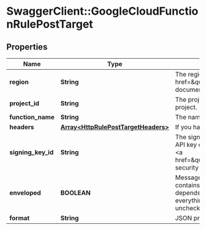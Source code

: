 # SwaggerClient::GoogleCloudFunctionRulePostTarget

## Properties
Name | Type | Description | Notes
------------ | ------------- | ------------- | -------------
**region** | **String** | The region in which your Google Cloud Function is hosted. See the &lt;a href&#x3D;\&quot;https://cloud.google.com/compute/docs/regions-zones/\&quot;&gt;Google documentation&lt;/a&gt; for more details. | 
**project_id** | **String** | The project ID for your Google Cloud Project that was generated when you created your project. | 
**function_name** | **String** | The name of your Google Cloud Function. | 
**headers** | [**Array&lt;HttpRulePostTargetHeaders&gt;**](HttpRulePostTargetHeaders.md) | If you have additional information to send, you&#x27;ll need to include the relevant headers. | [optional] 
**signing_key_id** | **String** | The signing key ID for use in &#x60;batch&#x60; mode. Ably will optionally sign the payload using an API key ensuring your servers can validate the payload using the private API key. See the &lt;a href&#x3D;\&quot;https://ably.com/documentation/general/events#security\&quot;&gt;webhook security docs&lt;/a&gt; for more information. | [optional] 
**enveloped** | **BOOLEAN** | Messages delivered through Reactor are wrapped in an Ably envelope by default that contains metadata about the message and its payload. The form of the envelope depends on whether it is part of a Webhook/Function or a Queue/Firehose rule. For everything besides Webhooks, you can ensure you only get the raw payload by unchecking \&quot;Enveloped\&quot; when setting up the rule. | [optional] 
**format** | **String** | JSON provides a text-based encoding. | [optional] 

